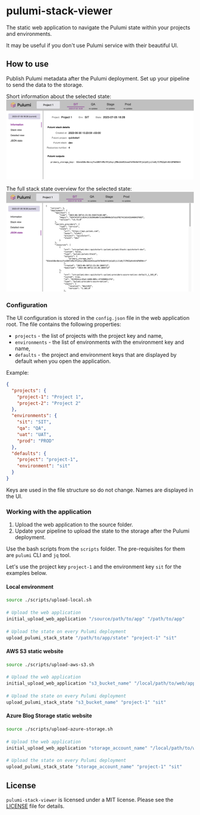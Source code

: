 # pulumi-stack-viewer

The static web application to navigate the Pulumi state within your projects and environments.

It may be useful if you don't use Pulumi service with their beautiful UI.


## How to use
Publish Pulumi metadata after the Pulumi deployment. Set up your pipeline to send the data to the storage. 

Short information about the selected state:
<br><img src="docs/screenshot-1.png" alt="Short stack information example" width="800"/>

The full stack state overview for the selected state:
<br><img src="docs/screenshot-2.png" alt="Full stack overview example" width="800"/>


### Configuration

The UI configuration is stored in the `config.json` file in the web application root. The file contains the following properties:

- `projects` - the list of projects with the project key and name,
- `environments` - the list of environments with the environment key and name,
- `defaults` - the project and environment keys that are displayed by default when you open the application.

Example:

```json
{
  "projects": {
    "project-1": "Project 1",
    "project-2": "Project 2"
  },
  "environments": {
    "sit": "SIT",
    "qa": "QA",
    "uat": "UAT",
    "prod": "PROD"
  },
  "defaults": {
    "project": "project-1",
    "environment": "sit"
  }
}
```

Keys are used in the file structure so do not change. Names are displayed in the UI.



### Working with the application

1. Upload the web application to the source folder.
2. Update your pipeline to upload the state to the storage after the Pulumi deployment.

Use the bash scripts from the `scripts` folder. The pre-requisites for them are `pulumi` CLI and `jq` tool.

Let's use the project key `project-1` and the environment key `sit` for the examples below.


#### Local environment

```bash
source ./scripts/upload-local.sh

# Upload the web application
initial_upload_web_application "/source/path/to/app" "/path/to/app"

# Upload the state on every Pulumi deployment
upload_pulumi_stack_state "/path/to/app/state" "project-1" "sit"
```


#### AWS S3 static website

```bash
source ./scripts/upload-aws-s3.sh

# Upload the web application
initial_upload_web_application "s3_bucket_name" "/local/path/to/web/app"

# Upload the state on every Pulumi deployment
upload_pulumi_stack_state "s3_bucket_name" "project-1" "sit"
```


#### Azure Blog Storage static website

```bash
source ./scripts/upload-azure-storage.sh

# Upload the web application
initial_upload_web_application "storage_account_name" "/local/path/to/web/app"

# Upload the state on every Pulumi deployment
upload_pulumi_stack_state "storage_account_name" "project-1" "sit"
```



## License

`pulumi-stack-viewer` is licensed under a MIT license. Please see the [LICENSE](./LICENSE) file for details.
